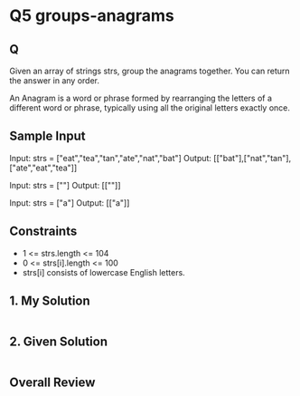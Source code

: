 # Q5 groups-anagrams

## Q
Given an array of strings strs, group the anagrams together. You can return the answer in any order.

An Anagram is a word or phrase formed by rearranging the letters of a different word or phrase, typically using all the original letters exactly once.

## Sample Input
Input: strs = ["eat","tea","tan","ate","nat","bat"]
Output: [["bat"],["nat","tan"],["ate","eat","tea"]]

Input: strs = [""]
Output: [[""]]

Input: strs = ["a"]
Output: [["a"]]

## Constraints
- 1 <= strs.length <= 104
- 0 <= strs[i].length <= 100
- strs[i] consists of lowercase English letters.

## 1. My Solution
```py


```

## 2. Given Solution
```py


```


## Overall Review
